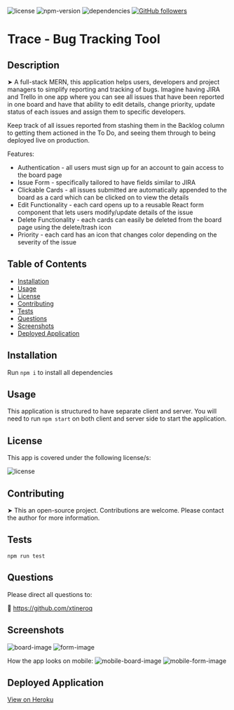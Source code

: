 
![license](https://img.shields.io/badge/license-MIT-brightgreen)
![npm-version](https://img.shields.io/npm/v/npm?color=orange)
![dependencies](https://img.shields.io/david/xtineroq/bug-tracker?color=blue)
[![GitHub followers](https://img.shields.io/github/followers/xtineroq.svg?style=social&label=Followers)](https://github.com/xtineroq?tab=followers)

# Trace - Bug Tracking Tool

## Description
➤ A full-stack MERN, this application helps users, developers and project managers to simplify reporting and tracking of bugs. Imagine having JIRA and Trello in one app where you can see all issues that have been reported in one board and have that ability to edit details, change priority, update status of each issues and assign them to specific developers.

Keep track of all issues reported from stashing them in the Backlog column to getting them actioned in the To Do, and seeing them through to being deployed live on production.

Features:
* Authentication - all users must sign up for an account to gain access to the board page
* Issue Form - specifically tailored to have fields similar to JIRA
* Clickable Cards - all issues submitted are automatically appended to the board as a card which can be clicked on to view the details
* Edit Functionality - each card opens up to a reusable React form component that lets users modify/update details of the issue
* Delete Functionality - each cards can easily be deleted from the board page using the delete/trash icon
* Priority - each card has an icon that changes color depending on the severity of the issue


## Table of Contents
* [Installation](#installation)
* [Usage](#usage)
* [License](#license)
* [Contributing](#contributing)
* [Tests](#tests)
* [Questions](#questions)
* [Screenshots](#screenshots)
* [Deployed Application](#deployed-application)

## Installation
Run `npm i` to install all dependencies

## Usage
This application is structured to have separate client and server. You will need to run `npm start` on both client and server side to start the application.

## License
This app is covered under the following license/s:

![license](https://img.shields.io/badge/license-MIT-brightgreen)

## Contributing
➤ This an open-source project. Contributions are welcome. Please contact the author for more information.

## Tests
```
npm run test
```

## Questions
Please direct all questions to:

👤 https://github.com/xtineroq


## Screenshots
![board-image](./client/src/Images/screenshots/board.png)
![form-image](./client/src/Images/screenshots/form.png)

How the app looks on mobile:
![mobile-board-image](./client/src/Images/screenshots/mobile-board.png)
![mobile-form-image](./client/src/Images/screenshots/mobile-form.png)

## Deployed Application
[View on Heroku](https://trace-bug-tracker.herokuapp.com/)
